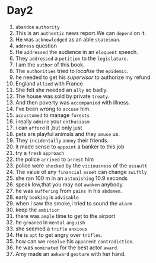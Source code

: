 # Day2

1. `abandon` `authority`
2. This is an `authentic` news report.We can `depend` on it.
3. He was `acknowledged` as an able `statesman`.
4. `address` question
5. He `addressed` the audience in an `eloquent` speech.
6. They `addressed` a `petition` to the `legislature`.
7. I am the `author` of this book.
8. The `authorities` tried to _localise_ the `epidemic`.
9. he needed to get his _supervisor_ to authorize my refund
10. England `allied` with France
11. She felt she needed an `ally` so badly.
12. The house was sold by private `treaty`.
13. And then poverty was `accompanied` with illness.
14. I've been wrong to `accuse` him.
15. `accustomed` to manage `forests`
16. i really `admire` your `enthusiasm`
17. i can `afford` it ,but only just
18. pets are playful animals and they `amuse` us.
19. They `incidentally` `annoy` their friends.
20. it made sense to `appoint` a banker to this job
21. try a `fresh` `approach`
22. the police `arrived` to `arrest` him
23. police were `shocked` by the `viciousness` of the `assault`
24. The value of any `financial` `asset` can change `swiftly`
25. she ran 100 m in an `astonishing` 10.9 seconds
26. speak low,that you may not `awaken` anybody.
27. he was `suffering` from `pains` in his `abdomen`.
28. early `booking` is `advisable`
29. when i saw the smoke,i tried to sound the `alarm`
30. keep the `ambition`
31. there was `ample` time to get to the airport
32. he `groaned` in `mental` `anguish`
33. she seemed a `trifle` `anxious`
34. He is `apt` to get angry over `trifles`.
35. how can we `resolve` his `apparent` `contradiction`.
36. he was `nominated` for the best actor `award`.
37. Amy made an `awkward` `gesture` with her hand.


<ClickAble />
